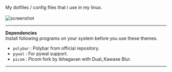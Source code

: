 My dotfiles / config files that i use in my linux.<br><br>
![screenshot](https://user-images.githubusercontent.com/75260836/114385999-4dfd6900-9bae-11eb-828b-8b085d9f4737.png)
<br>
***
**Dependencies**<br>
Install following programs on your system before you use these themes.<br>
- ` polybar ` : Polybar from official repository.
- ` pywal ` : For pywal support.
- ` picom ` : Picom fork by ibhagavan with Dual_Kawase Blur. <br>
***

